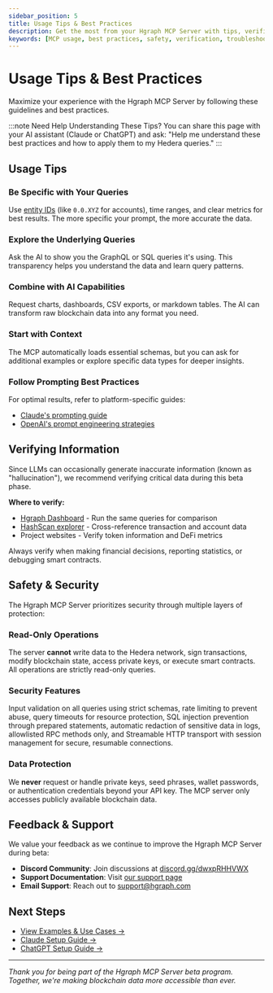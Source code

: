 ```yaml
---
sidebar_position: 5
title: Usage Tips & Best Practices
description: Get the most from your Hgraph MCP Server with tips, verification, and safety information
keywords: [MCP usage, best practices, safety, verification, troubleshooting]
---
```


# Usage Tips & Best Practices

Maximize your experience with the Hgraph MCP Server by following these guidelines and best practices.

:::note Need Help Understanding These Tips?
You can share this page with your AI assistant (Claude or ChatGPT) and ask: "Help me understand these best practices and how to apply them to my Hedera queries."
:::

## Usage Tips

### Be Specific with Your Queries
Use [entity IDs](/mcp-server/examples#tips-for-better-results) (like `0.0.XYZ` for accounts), time ranges, and clear metrics for best results. The more specific your prompt, the more accurate the data.

### Explore the Underlying Queries
Ask the AI to show you the GraphQL or SQL queries it's using. This transparency helps you understand the data and learn query patterns.

### Combine with AI Capabilities
Request charts, dashboards, CSV exports, or markdown tables. The AI can transform raw blockchain data into any format you need.

### Start with Context
The MCP automatically loads essential schemas, but you can ask for additional examples or explore specific data types for deeper insights.

### Follow Prompting Best Practices
For optimal results, refer to platform-specific guides:
- [Claude's prompting guide](https://docs.anthropic.com/en/docs/build-with-claude/prompt-engineering/overview)
- [OpenAI's prompt engineering strategies](https://platform.openai.com/docs/guides/prompt-engineering)

## Verifying Information

Since LLMs can occasionally generate inaccurate information (known as "hallucination"), we recommend verifying critical data during this beta phase.

**Where to verify:**
- [Hgraph Dashboard](https://dashboard.hgraph.com) - Run the same queries for comparison
- [HashScan explorer](https://hashscan.io) - Cross-reference transaction and account data
- Project websites - Verify token information and DeFi metrics

Always verify when making financial decisions, reporting statistics, or debugging smart contracts.

## Safety & Security

The Hgraph MCP Server prioritizes security through multiple layers of protection:

### Read-Only Operations
The server **cannot** write data to the Hedera network, sign transactions, modify blockchain state, access private keys, or execute smart contracts. All operations are strictly read-only queries.

### Security Features
Input validation on all queries using strict schemas, rate limiting to prevent abuse, query timeouts for resource protection, SQL injection prevention through prepared statements, automatic redaction of sensitive data in logs, allowlisted RPC methods only, and Streamable HTTP transport with session management for secure, resumable connections.

### Data Protection
We **never** request or handle private keys, seed phrases, wallet passwords, or authentication credentials beyond your API key. The MCP server only accesses publicly available blockchain data.

## Feedback & Support

We value your feedback as we continue to improve the Hgraph MCP Server during beta:

- **Discord Community**: Join discussions at [discord.gg/dwxpRHHVWX](https://discord.gg/dwxpRHHVWX)
- **Support Documentation**: Visit [our support page](/support)
- **Email Support**: Reach out to [support@hgraph.com](mailto:support@hgraph.com)

## Next Steps

- [View Examples & Use Cases →](/mcp-server/examples)
- [Claude Setup Guide →](/mcp-server/setup-claude)
- [ChatGPT Setup Guide →](/mcp-server/setup-chatgpt)

---

*Thank you for being part of the Hgraph MCP Server beta program. Together, we're making blockchain data more accessible than ever.*
